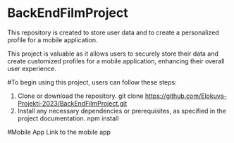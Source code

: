 # BackEndFilmProject
This repository is created to store user data and to create a personalized profile for a mobile application.

This project is valuable as it allows users to securely store their data and create customized profiles for a mobile application, enhancing their overall user experience.

#To begin using this project, users can follow these steps:

1. Clone or download the repository.
   git clone https://github.com/Elokuva-Projekti-2023/BackEndFilmProject.git
2. Install any necessary dependencies or prerequisites, as specified in the project documentation.
   npm install


#Mobile App
Link to the mobile app

